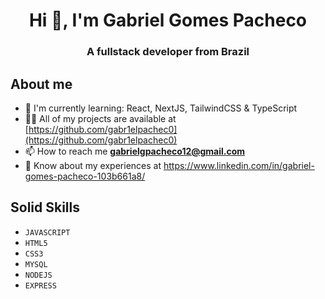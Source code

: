 <h1 align="center">Hi 👋, I'm Gabriel Gomes Pacheco</h1>
<h3 align="center">A fullstack developer from Brazil</h3>

## About me
- 🌱 I'm currently learning: React, NextJS, TailwindCSS & TypeScript
- 👨‍💻 All of my projects are available at [https://github.com/gabr1elpachec0](https://github.com/gabr1elpachec0)
- 📫 How to reach me **gabrielgpacheco12@gmail.com**
- 📄 Know about my experiences at https://www.linkedin.com/in/gabriel-gomes-pacheco-103b661a8/

## Solid Skills
- ``JAVASCRIPT``
- ``HTML5``
- ``CSS3``
- ``MYSQL``
- ``NODEJS``
- ``EXPRESS``
